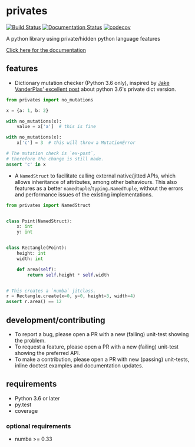 # privates

[![Build Status](https://travis-ci.org/fastats/privates.svg?branch=master)](https://travis-ci.org/fastats/privates)
[![Documentation Status](https://readthedocs.org/projects/privates/badge/?version=latest)](http://privates.readthedocs.io/en/latest/?badge=latest)
[![codecov](https://codecov.io/gh/fastats/privates/branch/master/graph/badge.svg)](https://codecov.io/gh/fastats/privates)

A python library using private/hidden python language features

[Click here for the documentation](http://privates.readthedocs.io/en/latest/)

## features

- Dictionary mutation checker (Python 3.6 only), inspired by [Jake
VanderPlas' excellent post](https://jakevdp.github.io/blog/2017/05/26/exposing-private-dict-version/)
about python 3.6's private dict version.

```python
from privates import no_mutations

x = {a: 1, b: 2}

with no_mutations(x):
    value = x['a']  # this is fine

with no_mutations(x):
    x['c'] = 3  # this will throw a MutationError

# The mutation check is `ex-post`,
# therefore the change is still made.
assert 'c' in x
```

- A `NamedStruct` to facilitate calling external native/jitted APIs, which
allows inheritance of attributes, among other behaviours. This also features
as a better `namedtuple`/`typing.NamedTuple`, without the errors  and performance
issues of the existing implementations.

```python
from privates import NamedStruct


class Point(NamedStruct):
    x: int
    y: int


class Rectangle(Point):
    height: int
    width: int

    def area(self):
        return self.height * self.width


# This creates a `numba` jitclass.
r = Rectangle.create(x=0, y=0, height=3, width=4)
assert r.area() == 12
```

## development/contributing

- To report a bug, please open a PR with a new (failing) unit-test showing the
problem.
- To request a feature, please open a PR with a new (failing) unit-test showing
the preferred API.
- To make a contribution, please open a PR with new (passing) unit-tests,
inline doctest examples and documentation updates.


## requirements

- Python 3.6 or later
- py.test
- coverage

### optional requirements

- numba >= 0.33

